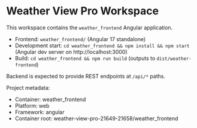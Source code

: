 # Weather View Pro Workspace

This workspace contains the `weather_frontend` Angular application.

- Frontend: `weather_frontend/` (Angular 17 standalone)
- Development start: `cd weather_frontend && npm install && npm start` (Angular dev server on http://localhost:3000)
- Build: `cd weather_frontend && npm run build` (outputs to `dist/weather-frontend`)

Backend is expected to provide REST endpoints at `/api/*` paths.

Project metadata:
- Container: weather_frontend
- Platform: web
- Framework: angular
- Container root: weather-view-pro-21649-21658/weather_frontend
